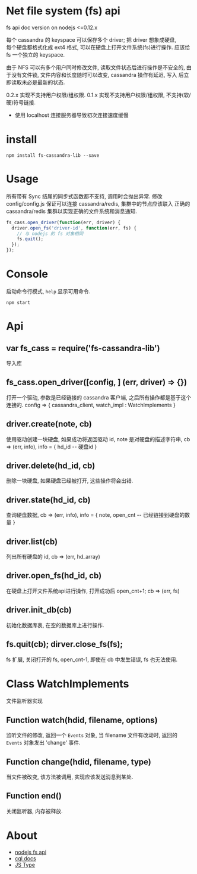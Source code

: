 # Net file system (fs) api

fs api doc version on nodejs <=0.12.x

每个 cassandra 的 keyspace 可以保存多个 driver; 把 driver 想象成硬盘,  
每个硬盘都格式化成 ext4 格式, 可以在硬盘上打开文件系统(fs)进行操作.
应该给 fs 一个独立的 keyspace.

由于 NFS 可以有多个用户同时修改文件, 读取文件状态后进行操作是不安全的,
由于没有文件锁, 文件内容和长度随时可以改变, cassandra 操作有延迟, 写入
后立即读取未必是最新的状态.

0.2.x 实现不支持用户权限/组权限.
0.1.x 实现不支持用户权限/组权限, 不支持(软/硬)符号链接.

* 使用 localhost 连接服务器导致初次连接速度缓慢


# install

`npm install fs-cassandra-lib --save`


# Usage

所有带有 Sync 结尾的同步式函数都不支持, 调用时会抛出异常.
修改 config/config.js 保证可以连接 cassandra/redis, 集群中的节点应该联入
正确的 cassandra/redis 集群以实现正确的文件系统和消息通知.

```js
fs_cass.open_driver(function(err, driver) {
  driver.open_fs('driver-id', function(err, fs) {
    // 与 nodejs 的 fs 对象相同
    fs.quit();
  });
});

```

# Console

启动命令行模式, `help` 显示可用命令.

`npm start`


# Api

## var fs_cass = require('fs-cassandra-lib')

  导入库

## fs_cass.open_driver([config, ] (err, driver) => {})

  打开一个驱动, 参数是已经链接的 cassandra 客户端, 之后所有操作都是基于这个连接的.
  config => { cassandra_client, watch_impl : WatchImplements }

## driver.create(note, cb)

  使用驱动创建一块硬盘, 如果成功将返回驱动 id, note 是对硬盘的描述字符串,
  cb => (err, info), info = { hd_id -- 硬盘id }

## driver.delete(hd_id, cb)

  删除一块硬盘, 如果硬盘已经被打开, 这些操作将会出错.

## driver.state(hd_id, cb)

  查询硬盘数据, cb => (err, info),
  info = { note, open_cnt -- 已经链接到硬盘的数量 }

## driver.list(cb)

  列出所有硬盘的 id, cb => (err, hd_array)

## driver.open_fs(hd_id, cb)

  在硬盘上打开文件系统api进行操作, 打开成功后 open_cnt+1; cb => (err, fs)

## driver.init_db(cb)

  初始化数据库表, 在空的数据库上进行操作.

## fs.quit(cb); dirver.close_fs(fs);

  fs 扩展, 关闭打开的 fs, open_cnt-1, 即使在 cb 中发生错误, fs 也无法使用.


# Class WatchImplements

  文件监听器实现

## Function watch(hdid, filename, options)

  监听文件的修改, 返回一个 `Events` 对象, 当 filename 文件有改动时,
  返回的 `Events` 对象发出 'change' 事件.

## Function change(hdid, filename, type)

  当文件被改变, 该方法被调用, 实现应该发送消息到某处.

## Function end()

  关闭监听器, 内存被释放.


# About

* [nodejs fs api](https://nodejs.org/dist/latest-v0.12.x/docs/api/fs.html)
* [cql docs](http://cassandra.apache.org/doc/latest/cql/index.html)
* [JS Type](http://datastax.github.io/nodejs-driver/features/datatypes/)
